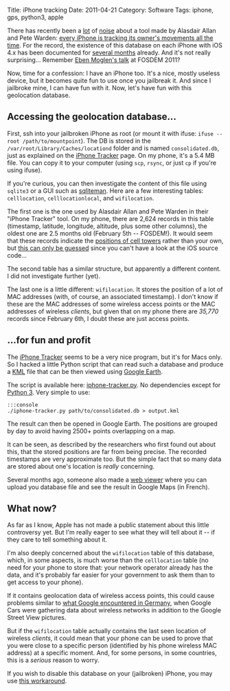 Title: iPhone tracking
Date: 2011-04-21
Category: Software
Tags: iphone, gps, python3, apple

There has recently been a
[lot](http://radar.oreilly.com/2011/04/apple-location-tracking.html) of
[noise](http://gizmodo.com/#!5793925/your-iphone-is-secretly-tracking-everywhere-youve-been)
about a tool made by Alasdair Allan and Pete Warden:
[every iPhone is tracking its owner's movements all the time][iphone tracker].
For the record, the existence of this database on each iPhone with iOS 4.x has
been documented for [several months](http://blog.csvance.com/?p=39) already. And
it's not really surprising... Remember [Eben Moglen's talk][eben] at FOSDEM
2011?

Now, time for a confession: I have an iPhone too. It's a nice, mostly useless
device, but it becomes quite fun to use once you jailbreak it. And since I
jailbroke mine, I can have fun with it. Now, let's have fun with this
geolocation database.

## Accessing the geolocation database...
First, ssh into your jailbroken iPhone as root (or mount it with ifuse: `ifuse
--root /path/to/mountpoint`). The DB is stored in the
`/var/root/Library/Caches/locationd` folder and is named `consolidated.db`, just
as explained on the [iPhone Tracker][] page. On my phone, it's a 5.4 MB file.
You can copy it to your computer (using `scp`, `rsync`, or just `cp` if you're
using ifuse).

If you're curious, you can then investigate the content of this file using
`sqlite3` or a GUI such as [sqliteman][]. Here are a few interesting tables:
`celllocation`, `celllocationlocal`, and `wifilocation`.

The first one is the one used by Alasdair Allan and Pete Warden in their "iPhone
Tracker" tool. On my phone, there are 2,624 records in this table (timestamp,
latitude, longitude, altitude, plus some other columns), the oldest one are 2.5
months old (February 5th -- FOSDEM!). It would seem that these records indicate
the [positions of cell towers](http://blog.csvance.com/?p=136) rather than your
own, but
[this can only be guessed](http://www.fsf.org/blogs/community/5-reasons-to-avoid-iphone-3g)
since you can't have a look at the iOS source code...

The second table has a similar structure, but apparently a different content. I
did not investigate further (yet).

The last one is a little different: `wifilocation`. It stores the position of a
lot of MAC addresses (with, of course, an associated timestamp). I don't know if
these are the MAC addresses of some wireless access points or the MAC addresses
of wireless *clients*, but given that on my phone there are *35,770* records
since February 6th, I doubt these are just access points.

## ...for fun and profit
The [iPhone Tracker][] seems to be a very nice program, but it's for Macs only.
So I hacked a little Python script that can read such a database and produce a
[KML][] file that can be then viewed using [Google Earth][].

The script is available here: [iphone-tracker.py][]. No dependencies except for
[Python 3](http://python.org/). Very simple to use:

    :::console
    ./iphone-tracker.py path/to/consolidated.db > output.kml

The result can then be opened in Google Earth. The positions are grouped by day
to avoid having 2500+ points overlapping on a map.

It can be seen, as described by the researchers who first found out about this,
that the stored positions are far from being precise. The recorded timestamps
are very approximate too. But the simple fact that so many data are stored about
one's location is *really* concerning.

Several months ago, someone also made a
[web viewer](http://www.courbis.fr/Localisation-iPhone-votre.html) where you can
upload you database file and see the result in Google Maps (in French).

## What now?
As far as I know, Apple has not made a public statement about this little
controversy yet. But I'm really eager to see what they will tell about it -- if
they care to tell something about it.

I'm also deeply concerned about the `wifilocation` table of this database,
which, in some aspects, is much worse than the `celllocation` table (no need for
your phone to store that: your network operator already has the data, and it's
probably far easier for your government to ask them than to get access to your
phone).

If it contains geolocation data of wireless access points, this could cause
problems similar to [what Google encountered in Germany][germany], when Google
Cars were gathering data about wireless networks in addition to the Google
Street View pictures.

But if the `wifilocation` table actually contains the last seen location of
wireless *clients*, it could mean that your phone can be used to prove that you
were close to a specific person (identified by his phone wireless MAC address)
at a specific moment. And, for some persons, in some countries, this is a
*serious* reason to worry.

If you wish to disable this database on your (jailbroken) iPhone, you may use
[this workaround](http://technicalmusings.blogspot.com/2011/04/ios-consolidateddb-workaround-for.html).


[kml]: http://code.google.com/apis/kml/documentation/
[google earth]: http://earth.google.com/
[iphone tracker]: http://petewarden.github.com/iPhoneTracker
[sqliteman]: http://sqliteman.sf.net/
[eben]: http://www.youtube.com/watch?v=qol6f-QbrAE#t=3m20
[iphone-tracker.py]: https://gist.github.com/934357
[germany]: http://www.spiegel.de/netzwelt/web/0,1518,690600,00.html
